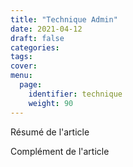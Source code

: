 ```yaml
---
title: "Technique Admin"
date: 2021-04-12
draft: false
categories:
tags:
cover:
menu:
  page:
    identifier: technique
    weight: 90
---
```


Résumé de l'article

<!--more-->

Complément de l'article
